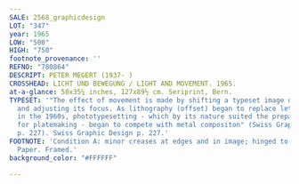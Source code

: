 ```yaml
---
SALE: 2568_graphicdesign
LOT: "347"
year: 1965
LOW: "500"
HIGH: "750"
footnote_provenance: ''
REFNO: "780864"
DESCRIPT: PETER MEGERT (1937- )
CROSSHEAD: LICHT UND BEWEGUNG / LIGHT AND MOVEMENT. 1965.
at-a-glance: 50x35¼ inches, 127x89½ cm. Seriprint, Bern.
TYPESET: '"The effect of movement is made by shifting a typeset image on film horizontally
  and adjusting its focus. As lithography (offset) began to replace letterpress printing
  in the 1960s, phototypesetting - which by its nature suited the preparation of film
  for platemaking - began to compete with metal compositon" (Swiss Graphic Design,
  p. 227). Swiss Graphic Design p. 227.'
FOOTNOTE: 'Condition A: minor creases at edges and in image; hinged to mount. Silkscreen.
  Paper. Framed.'
background_color: "#FFFFFF"

---
```

